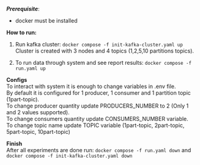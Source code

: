 ***Prerequisite***:
 - docker must be installed

**How to run:**  
1. Run kafka cluster: `docker compose -f init-kafka-cluster.yaml up` Cluster is created 
with 3 nodes and 4 topics (1,2,5,10 partitions topics).

2. To run data through system and see report results: `docker compose -f run.yaml up`

**Configs**  
 To interact with system it is  enough to change variables in .env file.   
 By default it is configured for 1 producer, 1 consumer and 1 partition topic (1part-topic).   
 To change producer quantity update PRODUCERS_NUMBER to 2 (Only 1 and 2 values supported).  
 To change consumers quantity update CONSUMERS_NUMBER variable.  
 To change topic name update TOPIC variable (1part-topic, 2part-topic, 5part-topic, 10part-topic)
 
**Finish**  
After all experiments are done run: `docker compose -f run.yaml down` and 
`docker compose -f init-kafka-cluster.yaml down`